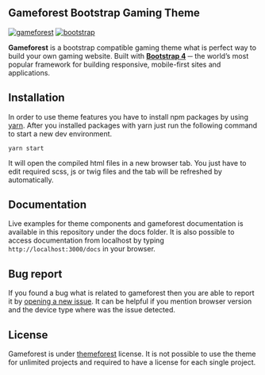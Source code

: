 ## Gameforest Bootstrap Gaming Theme
[![gameforest](https://img.shields.io/badge/gameforest-5.0.0-blue.svg?longCache=true&style=flat-square)](https://themeforest.net/item/gameforest-responsive-gaming-html-theme/5007730)
[![bootstrap](https://img.shields.io/badge/bootstrap-4.1.3-blue.svg?longCache=true&style=flat-square)](https://github.com/twbs/bootstrap)

**Gameforest** is a bootstrap compatible gaming theme what is perfect way to build your own gaming website. Built with **[Bootstrap 4](https://github.com/twbs/bootstrap)**  ─ the world’s most popular framework for building responsive, mobile-first sites and applications.

## Installation
In order to use theme features you have to install npm packages by using [yarn](https://yarnpkg.com). After you installed packages with yarn just run the following command to start a new dev environment.
```
yarn start
```
It will open the compiled html files in a new browser tab. You just have to edit required scss, js or twig files and the tab will be refreshed by automatically.

## Documentation
Live examples for theme components and gameforest documentation is available in this repository under the docs folder. It is also possible to access documentation from localhost by typing `http://localhost:3000/docs` in your browser.

## Bug report
If you found a bug what is related to gameforest then you are able to report it by [opening a new issue](https://github.com/yakuthemes/gameforest/issues/new). It can be helpful if you mention browser version and the device type where was the issue detected.

## License
Gameforest is under [themeforest](https://themeforest.net/licenses/standard) license. It is not possible to use the theme for unlimited projects and required to have a license for each single project.
